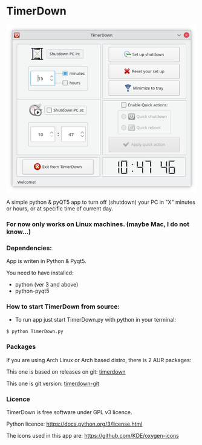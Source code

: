 # TimerDown

![TimerDown-0.3.png](https://raw.githubusercontent.com/Pyntux/TimerDown/main/TimerDown-0.3.png)

A simple python &amp; pyQT5 app to turn off (shutdown) your PC in "X" minutes or hours, or at specific time of current day.

### For now only works on Linux machines. (maybe Mac, I do not know...)

### Dependencies:

App is writen in Python & Pyqt5. 
 
   You need to have installed:
 
   * python (ver 3 and above)
   * python-pyqt5
   
### How to start TimerDown from source:

- To run app just start TimerDown.py with python in your terminal:

```
$ python TimerDown.py
```

### Packages

If you are using Arch Linux or Arch based distro, there is 2 AUR packages:

This one is based on releases on git:
[timerdown](https://aur.archlinux.org/packages/timerdown/)


This one is git version:
[timerdown-git](https://aur.archlinux.org/packages/timerdown-git/) 


### Licence

TimerDown is free software under GPL v3 licence.

Python licence: https://docs.python.org/3/license.html

The icons used in this app are: https://github.com/KDE/oxygen-icons

